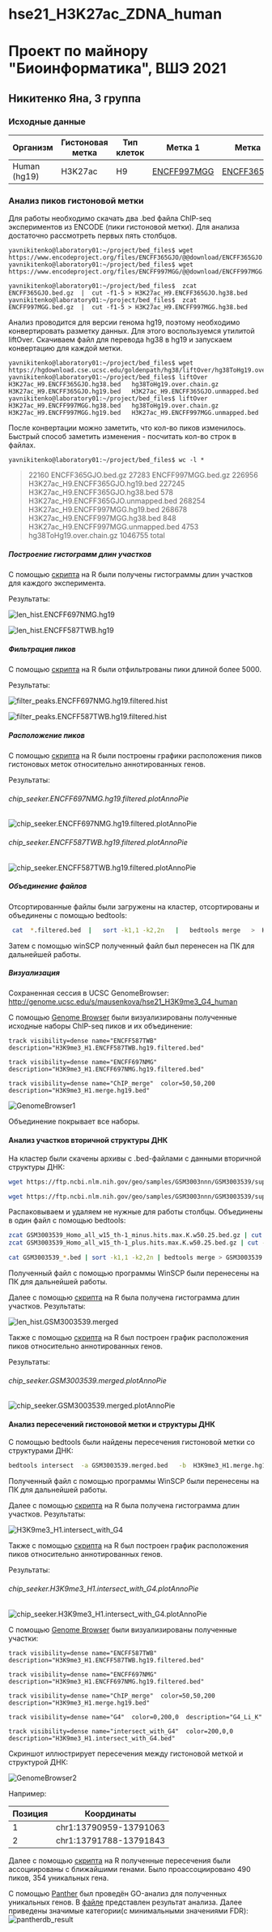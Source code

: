 # hse21_H3K27ac_ZDNA_human
# Проект по майнору "Биоинформатика", ВШЭ 2021
## Никитенко Яна, 3 группа

### Исходные данные

| Организм | Гистоновая метка | Тип клеток | Метка 1 | Метка 2 | Структура ДНК |
| -------- | ------------- | ---------------- | ---------- | ------- | ------- |
| Human (hg19) | H3K27ac | H9  | [ENCFF997MGG](https://www.encodeproject.org/files/ENCFF997MGG/) | [ENCFF365GJO](https://www.encodeproject.org/files/ENCFF365GJO/) | ZDNA_DeepZ|


### Анализ пиков гистоновой метки
Для работы необходимо скачать два .bed файла ChIP-seq экспериментов из ENCODE (пики гистоновой метки). Для анализа достаточно рассмотреть первых пять столбцов.
```
yavnikitenko@laboratory01:~/project/bed_files$ wget https://www.encodeproject.org/files/ENCFF365GJO/@@download/ENCFF365GJO.bed.gz
yavnikitenko@laboratory01:~/project/bed_files$ wget https://www.encodeproject.org/files/ENCFF997MGG/@@download/ENCFF997MGG.bed.gz

yavnikitenko@laboratory01:~/project/bed_files$  zcat ENCFF365GJO.bed.gz  |  cut -f1-5 > H3K27ac_H9.ENCFF365GJO.hg38.bed
yavnikitenko@laboratory01:~/project/bed_files$  zcat ENCFF997MGG.bed.gz  |  cut -f1-5 > H3K27ac_H9.ENCFF997MGG.hg38.bed
```
Анализ проводится для версии генома hg19, поэтому необходимо конвертировать разметку данных. Для этого воспользуемся утилитой liftOver. 
Скачиваем файл для перевода hg38 в hg19 и запускаем конвертацию для каждой метки.
```
yavnikitenko@laboratory01:~/project/bed_files$ wget https://hgdownload.cse.ucsc.edu/goldenpath/hg38/liftOver/hg38ToHg19.over.chain.gz
yavnikitenko@laboratory01:~/project/bed_files$ liftOver   H3K27ac_H9.ENCFF365GJO.hg38.bed   hg38ToHg19.over.chain.gz   H3K27ac_H9.ENCFF365GJO.hg19.bed   H3K27ac_H9.ENCFF365GJO.unmapped.bed
yavnikitenko@laboratory01:~/project/bed_files$ liftOver   H3K27ac_H9.ENCFF997MGG.hg38.bed   hg38ToHg19.over.chain.gz   H3K27ac_H9.ENCFF997MGG.hg19.bed   H3K27ac_H9.ENCFF997MGG.unmapped.bed
```
После конвертации можно заметить, что кол-во пиков изменилось. Быстрый способ заметить изменения - посчитать кол-во строк в файлах.
```
yavnikitenko@laboratory01:~/project/bed_files$ wc -l *
```
>   22160 ENCFF365GJO.bed.gz
>   27283 ENCFF997MGG.bed.gz
>  226956 H3K27ac_H9.ENCFF365GJO.hg19.bed
>  227245 H3K27ac_H9.ENCFF365GJO.hg38.bed
>     578 H3K27ac_H9.ENCFF365GJO.unmapped.bed
>  268254 H3K27ac_H9.ENCFF997MGG.hg19.bed
>  268678 H3K27ac_H9.ENCFF997MGG.hg38.bed
>     848 H3K27ac_H9.ENCFF997MGG.unmapped.bed
>    4753 hg38ToHg19.over.chain.gz
> 1046755 total

##### Построение гистограмм длин участков
С помощью [скрипта](src/len_hist.R) на R были получены гистограммы длин участков для каждого эксперимента. 

Результаты:

![len_hist.ENCFF697NMG.hg19](images/png/len_hist.H3K9me3_H1.ENCFF697NMG.hg19.png)

![len_hist.ENCFF587TWB.hg19](images/png/len_hist.H3K9me3_H1.ENCFF587TWB.hg19.png)

##### Фильтрация пиков
С помощью [скрипта](/src/filtered.R) на R были отфильтрованы пики длиной более 5000. 

Результаты:

![filter_peaks.ENCFF697NMG.hg19.filtered.hist](images/png/filter_peaks.H3K9me3_H1.ENCFF697NMG.hg19.filtered.hist.png)

![filter_peaks.ENCFF587TWB.hg19.filtered.hist](images/png/filter_peaks.H3K9me3_H1.ENCFF587TWB.hg19.filtered.hist.png)

##### Расположение пиков

С помощью [скрипта](src/ChipSeeker.R) на R были построены графики расположения пиков гистоновых меток относительно аннотированных генов. 

Результаты:

###### chip_seeker.ENCFF697NMG.hg19.filtered.plotAnnoPie
![chip_seeker.ENCFF697NMG.hg19.filtered.plotAnnoPie](images/chip_seeker.H3K9me3_H1.ENCFF697NMG.hg19.filtered.plotAnnoPie.png)
###### chip_seeker.ENCFF587TWB.hg19.filtered.plotAnnoPie
![chip_seeker.ENCFF587TWB.hg19.filtered.plotAnnoPie](images/chip_seeker.H3K9me3_H1.ENCFF587TWB.hg19.filtered.plotAnnoPie.png)

##### Объединение файлов

Отсортированные файлы были загружены на кластер, отсортированы и объединены с помощью bedtools:

```bash
 cat  *.filtered.bed  |   sort -k1,1 -k2,2n   |   bedtools merge   >  H3K9me3_H1.merge.hg19.bed
```

Затем с помощью winSCP полученный файл был перенесен на ПК для дальнейшей работы.

##### Визуализация

Сохраненная сессия в UCSC GenomeBrowser: http://genome.ucsc.edu/s/mausenkova/hse21_H3K9me3_G4_human

С помощью [Genome Browser](http://genome.ucsc.edu/s/mausenkova/hse21_H3K9me3_human) были визуализированы полученные исходные наборы ChIP-seq пиков и их объединение:

```
track visibility=dense name="ENCFF587TWB"  description="H3K9me3_H1.ENCFF587TWB.hg19.filtered.bed"

track visibility=dense name="ENCFF697NMG"  description="H3K9me3_H1.ENCFF697NMG.hg19.filtered.bed"

track visibility=dense name="ChIP_merge"  color=50,50,200   description="H3K9me3_H1.merge.hg19.bed"

```

![GenomeBrowser1](images/png/GenomeBrowser1.png)

Объединение покрывает все наборы.

#### Анализ участков вторичной структуры ДНК

На кластер были скачены архивы с .bed-файлами с данными вторичной структуры ДНК:

```bash
wget https://ftp.ncbi.nlm.nih.gov/geo/samples/GSM3003nnn/GSM3003539/suppl/GSM3003539_Homo_all_w15_th-1_minus.hits.max.K.w50.25.bed.gz

wget https://ftp.ncbi.nlm.nih.gov/geo/samples/GSM3003nnn/GSM3003539/suppl/GSM3003539_Homo_all_w15_th-1_plus.hits.max.K.w50.25.bed.gz
```

Распаковываем и удаляем не нужные для работы столбцы. Объединены в один файл с помощью bedtools:

```bash
zcat GSM3003539_Homo_all_w15_th-1_minus.hits.max.K.w50.25.bed.gz | cut -f1-5 > GSM3003539_minus.bed
zcat GSM3003539_Homo_all_w15_th-1_plus.hits.max.K.w50.25.bed.gz | cut -f1-5 > GSM3003539_plus.bed

cat GSM3003539_*.bed | sort -k1,1 -k2,2n | bedtools merge > GSM3003539.merged.bed 
```
Полученный файл с помощью программы WinSCP были перенесены на ПК для дальнейшей работы.

Далее с помощью [скрипта](src/len_hist.R) на R была получена гистограмма длин участков. 
Результаты:

![len_hist.GSM3003539.merged](images/png/len_hist.GSM3003539.merged.png)

Также с помощью [скрипта](src/ChipSeeker.R) на R был построен график расположения пиков относительно аннотированных генов.

Результаты:
###### chip_seeker.GSM3003539.merged.plotAnnoPie
![chip_seeker.GSM3003539.merged.plotAnnoPie](images/chip_seeker.GSM3003539.merged.plotAnnoPie.png)

#### Анализ пересечений гистоновой метки и структуры ДНК

С помощью bedtools были найдены пересечения гистоновой метки со структурами ДНК:
```bash
bedtools intersect  -a GSM3003539.merged.bed   -b  H3K9me3_H1.merge.hg19.bed  >  H3K9me3_H1.intersect_with_G4.bed
```

Полученный файл с помощью программы WinSCP были перенесены на ПК для дальнейшей работы.

Далее с помощью [скрипта](src/len_hist.R) на R была получена гистограмма длин участков. 
Результаты:

![H3K9me3_H1.intersect_with_G4](images/png/len_hist.H3K9me3_H1.intersect_with_G4.png)

Также с помощью [скрипта](src/ChipSeeker.R) на R был построен график расположения пиков относительно аннотированных генов.

Результаты:
###### chip_seeker.H3K9me3_H1.intersect_with_G4.plotAnnoPie
![chip_seeker.H3K9me3_H1.intersect_with_G4.plotAnnoPie](images/chip_seeker.H3K9me3_H1.intersect_with_G4.plotAnnoPie.png)

С помощью [Genome Browser](http://genome.ucsc.edu/s/mausenkova/hse21_H3K9me3_G4_human) были визуализированы полученные участки:

```
track visibility=dense name="ENCFF587TWB"  description="H3K9me3_H1.ENCFF587TWB.hg19.filtered.bed"

track visibility=dense name="ENCFF697NMG"  description="H3K9me3_H1.ENCFF697NMG.hg19.filtered.bed"

track visibility=dense name="ChIP_merge"  color=50,50,200   description="H3K9me3_H1.merge.hg19.bed"

track visibility=dense name="G4"  color=0,200,0  description="G4_Li_K"

track visibility=dense name="intersect_with_G4"  color=200,0,0  description="H3K9me3_H1.intersect_with_G4.bed"

```

Скриншот иллюстрирует пересечения между гистоновой меткой и структурой ДНК:

![GenomeBrowser2](images/png/GenomeBrowser2.png)

Например:

| Позиция | Координаты |
| ------- | ---------- |
| 1 | chr1:13790959-13791063 |
| 2 | chr1:13791788-13791843 |

Далее с помощью [скрипта](src/ChIPpeakAnno.R) на R полученные пересечения были ассоциированы с ближайшими генами. Было проассоциировано 490 пиков, 354 уникальных гена.

С помощью [Panther](http://pantherdb.org/) был проведён GO-анализ для полученных уникальных генов. В [файле](data/pantherdb_GO_analysis.txt) представлен результат анализа. 
Далее приведены значимые категории(c минимальными значениями FDR):
![pantherdb_result](images/png/pantherdb_result.png)

